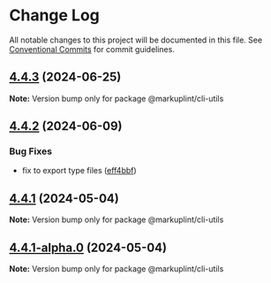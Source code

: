 # Change Log

All notable changes to this project will be documented in this file.
See [Conventional Commits](https://conventionalcommits.org) for commit guidelines.

## [4.4.3](https://github.com/markuplint/markuplint/compare/@markuplint/cli-utils@4.4.2...@markuplint/cli-utils@4.4.3) (2024-06-25)

**Note:** Version bump only for package @markuplint/cli-utils





## [4.4.2](https://github.com/markuplint/markuplint/compare/@markuplint/cli-utils@4.4.1...@markuplint/cli-utils@4.4.2) (2024-06-09)

### Bug Fixes

- fix to export type files ([eff4bbf](https://github.com/markuplint/markuplint/commit/eff4bbfd127574809dc5e15d7cafe87699758ee0))

## [4.4.1](https://github.com/markuplint/markuplint/compare/@markuplint/cli-utils@4.4.1-alpha.0...@markuplint/cli-utils@4.4.1) (2024-05-04)

**Note:** Version bump only for package @markuplint/cli-utils

## [4.4.1-alpha.0](https://github.com/markuplint/markuplint/compare/@markuplint/cli-utils@4.4.0...@markuplint/cli-utils@4.4.1-alpha.0) (2024-05-04)

**Note:** Version bump only for package @markuplint/cli-utils
